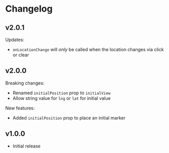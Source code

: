 # Changelog

## v2.0.1

Updates:

- `onLocationChange` will _only_ be called when the location changes via click or clear

## v2.0.0

Breaking changes:

- Renamed `initialPosition` prop to `initialView`
- Allow string value for `lng` or `lat` for initial value

New features:

- Added `initialPosition` prop to place an initial marker

## v1.0.0

- Initial release